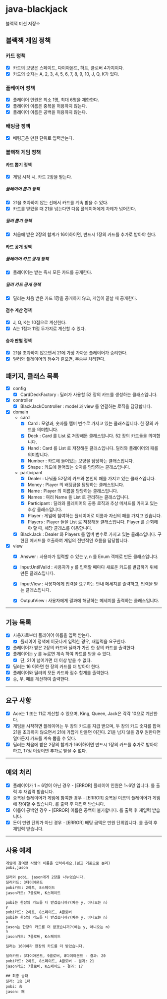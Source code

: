 # java-blackjack

블랙잭 미션 저장소

## 블랙잭 게임 정책
### 카드 정책
- [x] 카드의 모양은 스페이드, 다이아몬드, 하트, 클로버 4가지이다.
- [x] 카드의 숫자는 A, 2, 3, 4, 5, 6, 7, 8, 9, 10, J, Q, K가 있다.
### 플레이어 정책
- [x] 플레이어 인원은 최소 1명, 최대 6명을 제한한다.
- [x] 플레이어 이름은 중복을 허용하지 않는다.
- [x] 플레이어 이름은 공백을 허용하지 않는다.
### 배팅금 정책
- [x] 배팅금은 만원 단위로 입력받는다.
### 블랙잭 게임 정책
#### 카드 뽑기 정책
- [x] 게임 시작 시, 카드 2장을 받는다.
##### 플레이어 뽑기 정책
- [x] 21을 초과하지 않는 선에서 카드를 계속 받을 수 있다.
- [x] 카드를 받았을 때 21을 넘는다면 다음 플레이어에게 차례가 넘어간다.
##### 딜러 뽑기 정책
- [x] 처음에 받은 2장의 합계가 16이하이면, 반드시 1장의 카드를 추가로 받아야 한다.

#### 카드 공개 정책
##### 플레이어 카드 공개 정책
- [x] 플레이어는 받는 즉시 모든 카드를 공개한다.
##### 딜러 카드 공개 정책
- [x] 딜러는 처음 받은 카드 1장을 공개하지 않고, 게임이 끝날 때 공개한다.

#### 점수 계산 정책
- [x] J, Q, K는 10점으로 계산한다.
- [x] A는 1점과 11점 두가지로 계산할 수 있다.

#### 승자 판별 정책
- [x] 21을 초과하지 않으면서 21에 가장 가까운 플레이어가 승리한다.
- [x] 딜러와 플레이어의 점수가 같으면, 무승부 처리한다.

## 패키지, 클래스 목록
- [x] config
    - [x] CardDeckFactory : 딜러가 사용할 52 장의 카드를 생성하는 클래스입니다.
- [x] controller
    - [x] BlackJackController : model 과 view 를 연결하는 로직을 담당합니다.
- [x] domain
  - card
      - [x] Card : 모양과, 숫자를 멤버 변수로 가지고 있는 클래스입니다. 한 장의 카드를 의미합니다.
      - [x] Deck : Card 를 List 로 저장해둔 클래스입니다. 52 장의 카드들을 의미합니다.
      - [x] Hand : Card 를 List 로 저장해둔 클래스입니다. 딜러와 플레이어의 패를 의미합니다.
      - [x] Number : 카드에 들어있는 모양을 담당하는 클래스입니다.
      - [x] Shape : 카드에 들어있는 숫자를 담당하는 클래스입니다.
  - participant
    - [x] Dealer : 나눠줄 52장의 카드와 본인의 패를 가지고 있는 클래스입니다.
    - [x] Money : Player 의 배팅금을 담당하는 클래스입니다.
    - [x] Name : Player 의 이름을 담당하는 클래스입니다.
    - [x] Names : 여러 Name 을 List 로 관리하는 클래스입니다.
    - [x] Participant : 딜러와 플레이어의 공통 로직과 추상 메서드를 가지고 있는 추상 클래스입니다.
    - [x] Player : 게임에 참여하는 플레이어로 이름과 자신의 패를 가지고 있습니다.
    - [x] Players : Player 들을 List 로 저장해둔 클래스입니다. Player 를 순회해야 할 때, 해당 클래스를 이용합니다.
  - [x] BlackJack : Dealer 와 Players 를 멤버 변수로 가지고 있는 클래스입니다. 구현된 메서드를 호출하여 게임의 전반적인 흐름을 담당합니다.
- [x] view
    - [x] Answer : 사용자가 입력할 수 있는 y, n 를 Enum 객체로 만든 클래스입니다.
    - [x] InputUntilValid : 사용자가 y 를 입력할 때마다 새로운 카드를 발급하기 위해 만든 클래스입니다.
    - [x] InputView : 사용자에게 입력을 요구하는 안내 메세지를 출력하고, 입력을 받는 클래스입니다.
    - [x] OutputView : 사용자에게 결과에 해당하는 메세지를 출력하는 클래스입니다.


---
## 기능 목록
- [x] 사용자로부터 플레이어 이름을 입력 받는다.
    - [x] 플레이어 정책에 어긋나게 입력한 경우, 재입력을 요구한다.
- [x] 플레이어가 받은 2장의 카드와 딜러가 가진 한 장의 카드를 출력한다.
- [x] 플레이어는 y 를 누르면 계속 하여 카드를 받을 수 있다.
    - [x] 단, 21이 넘어가면 더 이상 받을 수 없다.
- [x] 딜러는 16 이하면 한 장의 카드를 더 받아야 한다.
- [x] 플레이어와 딜러의 모든 카드와 점수 합계를 출력한다.
- [x] 승, 무, 패를 계산하여 출력한다.
---
## 요구 사항
- [x] Ace는 1 또는 11로 계산할 수 있으며, King, Queen, Jack은 각각 10으로 계산한다.
- [x] 게임을 시작하면 플레이어는 두 장의 카드를 지급 받으며, 두 장의 카드 숫자를 합쳐 21을 초과하지 않으면서 21에 가깝게 만들면 이긴다. 21을 넘지 않을 경우 원한다면 얼마든지 카드를 계속 뽑을 수 있다.
- [x] 딜러는 처음에 받은 2장의 합계가 16이하이면 반드시 1장의 카드를 추가로 받아야 하고, 17점 이상이면 추가로 받을 수 없다.
---
## 예외 처리
- [x] 플레이어가 1 ~ 6명이 아닌 경우 - [ERROR] 플레이어 인원은 1~6명 입니다. 를 출력 후 재입력 받습니다.
- [x] 중복된 플레이어가 게임에 참여한 경우 - [ERROR] 중복된 이름의 플레이어가 게임에 참여할 수 없습니다. 를 출력 후 재입력 받습니다.
- [x] 이름이 공백인 경우 - [ERROR] 이름은 공백이 불가합니다. 를 출력 후 재입력 받습니다.
- [x] 돈이 만원 단위가 아닌 경우 - [ERROR] 배팅 금액은 만원 단위입니다. 를 출력 후 재입력 받습니다.
---
## 사용 예제
```
게임에 참여할 사람의 이름을 입력하세요.(쉼표 기준으로 분리)
pobi,jason

딜러와 pobi, jason에게 2장을 나누었습니다.
딜러카드: 3다이아몬드
pobi카드: 2하트, 8스페이드
jason카드: 7클로버, K스페이드

pobi는 한장의 카드를 더 받겠습니까?(예는 y, 아니오는 n)
y
pobi카드: 2하트, 8스페이드, A클로버
pobi는 한장의 카드를 더 받겠습니까?(예는 y, 아니오는 n)
n
jason는 한장의 카드를 더 받겠습니까?(예는 y, 아니오는 n)
n
jason카드: 7클로버, K스페이드

딜러는 16이하라 한장의 카드를 더 받았습니다.

딜러카드: 3다이아몬드, 9클로버, 8다이아몬드 - 결과: 20
pobi카드: 2하트, 8스페이드, A클로버 - 결과: 21
jason카드: 7클로버, K스페이드 - 결과: 17

## 최종 승패
딜러: 1승 1패
pobi: 승 
jason: 패

```
